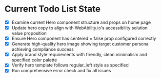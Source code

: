 <!-- DO NOT EDIT - Managed by todo_list tool -->
<!-- Updated: 2025-09-26T08:07:41.280Z -->

# Current Todo List State

- [x] Examine current Hero component structure and props on home page
- [x] Update hero copy to align with WebAbility.io's accessibility solution value proposition
- [x] Ensure Hero component has centered = false prop configured correctly
- [x] Generate high-quality hero image showing target customer persona achieving compliance success
- [x] Apply brand style requirements with friendly, clean minimalism and specified color palette
- [x] Verify hero template follows regular_left style as specified
- [x] Run comprehensive error check and fix all issues
